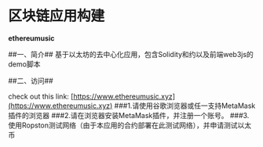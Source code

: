 
# 区块链应用构建 #
**ethereumusic**



##一、简介##
基于以太坊的去中心化应用，包含Solidity和约以及前端web3js的demo脚本

##二、访问##

check out this link:
[https://www.ethereumusic.xyz](https://www.ethereumusic.xyz)
###1.请使用谷歌浏览器或任一支持MetaMask插件的浏览器
###2.请在浏览器安装MetaMask插件，并注册一个账号。
###3.使用Ropston测试网络（由于本应用的合约部署在此测试网络），并申请测试以太币
